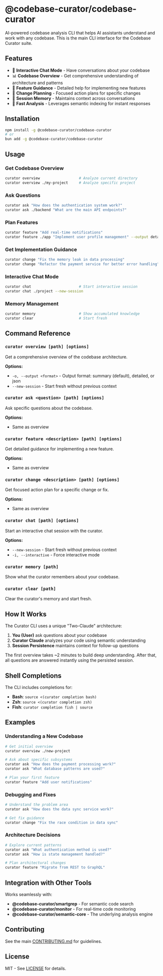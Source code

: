 # @codebase-curator/codebase-curator

AI-powered codebase analysis CLI that helps AI assistants understand and work with any codebase. This is the main CLI interface for the Codebase Curator suite.

## Features

- 🤖 **Interactive Chat Mode** - Have conversations about your codebase
- 📊 **Codebase Overview** - Get comprehensive understanding of architecture and patterns
- 🎯 **Feature Guidance** - Detailed help for implementing new features
- 🔧 **Change Planning** - Focused action plans for specific changes
- 💾 **Session Memory** - Maintains context across conversations
- 🚀 **Fast Analysis** - Leverages semantic indexing for instant responses

## Installation

```bash
npm install -g @codebase-curator/codebase-curator
# or
bun add -g @codebase-curator/codebase-curator
```

## Usage

### Get Codebase Overview
```bash
curator overview                  # Analyze current directory
curator overview ./my-project     # Analyze specific project
```

### Ask Questions
```bash
curator ask "How does the authentication system work?"
curator ask ./backend "What are the main API endpoints?"
```

### Plan Features
```bash
curator feature "Add real-time notifications"
curator feature ./app "Implement user profile management" --output detailed
```

### Get Implementation Guidance
```bash
curator change "Fix the memory leak in data processing"
curator change "Refactor the payment service for better error handling"
```

### Interactive Chat Mode
```bash
curator chat                      # Start interactive session
curator chat ./project --new-session
```

### Memory Management
```bash
curator memory                    # Show accumulated knowledge
curator clear                     # Start fresh
```

## Command Reference

### `curator overview [path] [options]`
Get a comprehensive overview of the codebase architecture.

**Options:**
- `-o, --output <format>` - Output format: summary (default), detailed, or json
- `--new-session` - Start fresh without previous context

### `curator ask <question> [path] [options]`
Ask specific questions about the codebase.

**Options:**
- Same as overview

### `curator feature <description> [path] [options]`
Get detailed guidance for implementing a new feature.

**Options:**
- Same as overview

### `curator change <description> [path] [options]`
Get focused action plan for a specific change or fix.

**Options:**
- Same as overview

### `curator chat [path] [options]`
Start an interactive chat session with the curator.

**Options:**
- `--new-session` - Start fresh without previous context
- `-i, --interactive` - Force interactive mode

### `curator memory [path]`
Show what the curator remembers about your codebase.

### `curator clear [path]`
Clear the curator's memory and start fresh.

## How It Works

The Curator CLI uses a unique "Two-Claude" architecture:

1. **You (User)** ask questions about your codebase
2. **Curator Claude** analyzes your code using semantic understanding
3. **Session Persistence** maintains context for follow-up questions

The first overview takes ~2 minutes to build deep understanding. After that, all questions are answered instantly using the persisted session.

## Shell Completions

The CLI includes completions for:
- **Bash**: `source <(curator completion bash)`
- **Zsh**: `source <(curator completion zsh)`
- **Fish**: `curator completion fish | source`

## Examples

### Understanding a New Codebase
```bash
# Get initial overview
curator overview ./new-project

# Ask about specific subsystems
curator ask "How does the payment processing work?"
curator ask "What database patterns are used?"

# Plan your first feature
curator feature "Add user notifications"
```

### Debugging and Fixes
```bash
# Understand the problem area
curator ask "How does the data sync service work?"

# Get fix guidance
curator change "Fix the race condition in data sync"
```

### Architecture Decisions
```bash
# Explore current patterns
curator ask "What authentication method is used?"
curator ask "How is state management handled?"

# Plan architectural changes
curator feature "Migrate from REST to GraphQL"
```

## Integration with Other Tools

Works seamlessly with:
- **@codebase-curator/smartgrep** - For semantic code search
- **@codebase-curator/monitor** - For real-time code monitoring
- **@codebase-curator/semantic-core** - The underlying analysis engine

## Contributing

See the main [CONTRIBUTING.md](../../../CONTRIBUTING.md) for guidelines.

## License

MIT - See [LICENSE](../../../LICENSE) for details.